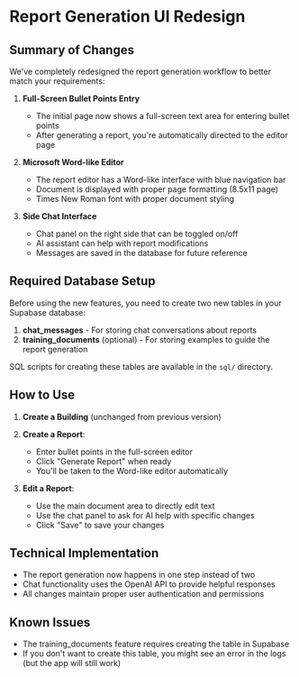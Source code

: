 # Report Generation UI Redesign

## Summary of Changes

We've completely redesigned the report generation workflow to better match your requirements:

1. **Full-Screen Bullet Points Entry**

   - The initial page now shows a full-screen text area for entering bullet points
   - After generating a report, you're automatically directed to the editor page

2. **Microsoft Word-like Editor**

   - The report editor has a Word-like interface with blue navigation bar
   - Document is displayed with proper page formatting (8.5x11 page)
   - Times New Roman font with proper document styling

3. **Side Chat Interface**
   - Chat panel on the right side that can be toggled on/off
   - AI assistant can help with report modifications
   - Messages are saved in the database for future reference

## Required Database Setup

Before using the new features, you need to create two new tables in your Supabase database:

1. **chat_messages** - For storing chat conversations about reports
2. **training_documents** (optional) - For storing examples to guide the report generation

SQL scripts for creating these tables are available in the `sql/` directory.

## How to Use

1. **Create a Building** (unchanged from previous version)
2. **Create a Report**:

   - Enter bullet points in the full-screen editor
   - Click "Generate Report" when ready
   - You'll be taken to the Word-like editor automatically

3. **Edit a Report**:
   - Use the main document area to directly edit text
   - Use the chat panel to ask for AI help with specific changes
   - Click "Save" to save your changes

## Technical Implementation

- The report generation now happens in one step instead of two
- Chat functionality uses the OpenAI API to provide helpful responses
- All changes maintain proper user authentication and permissions

## Known Issues

- The training_documents feature requires creating the table in Supabase
- If you don't want to create this table, you might see an error in the logs (but the app will still work)
